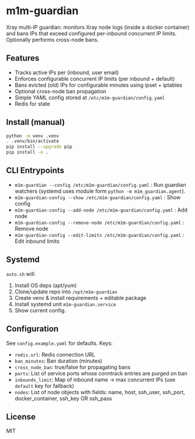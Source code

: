 # m1m-guardian

Xray multi-IP guardian: monitors Xray node logs (inside a docker container) and bans IPs that exceed configured per-inbound concurrent IP limits. Optionally performs cross-node bans.

## Features
- Tracks active IPs per (inbound, user email)
- Enforces configurable concurrent IP limits (per inbound + default)
- Bans evicted (old) IPs for configurable minutes using ipset + iptables
- Optional cross-node ban propagation
- Simple YAML config stored at `/etc/m1m-guardian/config.yaml`
- Redis for state

## Install (manual)
```bash
python -m venv .venv
. .venv/bin/activate
pip install --upgrade pip
pip install -e .
```

## CLI Entrypoints
- `m1m-guardian --config /etc/m1m-guardian/config.yaml` : Run guardian watchers (systemd uses module form `python -m m1m_guardian.agent`).
- `m1m-guardian-config --show /etc/m1m-guardian/config.yaml` : Show config
- `m1m-guardian-config --add-node /etc/m1m-guardian/config.yaml` : Add node
- `m1m-guardian-config --remove-node /etc/m1m-guardian/config.yaml` : Remove node
- `m1m-guardian-config --edit-limits /etc/m1m-guardian/config.yaml` : Edit inbound limits

## Systemd
`auto.sh` will:
1. Install OS deps (apt/yum)
2. Clone/update repo into `/opt/m1m-guardian`
3. Create venv & install requirements + editable package
4. Install systemd unit `m1m-guardian.service`
5. Show current config.

## Configuration
See `config.example.yaml` for defaults. Keys:
- `redis.url`: Redis connection URL
- `ban_minutes`: Ban duration (minutes)
- `cross_node_ban`: true/false for propagating bans
- `ports`: List of service ports whose conntrack entries are purged on ban
- `inbounds_limit`: Map of inbound name -> max concurrent IPs (use `default` key for fallback)
- `nodes`: List of node objects with fields: name, host, ssh_user, ssh_port, docker_container, ssh_key OR ssh_pass

## License
MIT

